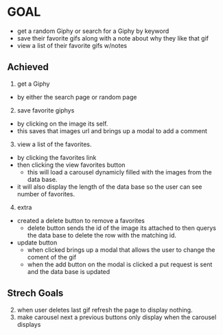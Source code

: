 # GOAL
- get a random Giphy or search for a Giphy by keyword
- save their favorite gifs along with a note about why they like that gif
- view a list of their favorite gifs w/notes

## Achieved

1. get a Giphy
  - by either the search page or random page
2. save favorite giphys
  - by clicking on the image its self.
  - this saves that images url and brings up a modal to add a comment
3. view a list of the favorites.
  - by clicking the favorites link
  - then clicking the view favorites button
    - this will load a carousel dynamicly filled with the images from the data base.
  - it will also display the length of the data base so the user can see number of favorites.
4. extra
  - created a delete button to remove a favorites
    - delete button sends the id of the image its attached to then querys the data base to delete the row with the matching id.
  - update button
    - when clicked brings up a modal that allows the user to change the coment of the gif
    - when the add button on the modal is clicked a put request is sent and the data base is updated
## Strech Goals
  2. when user deletes last gif refresh the page to display nothing.
  3. make carousel next a previous buttons only display when the carousel displays
